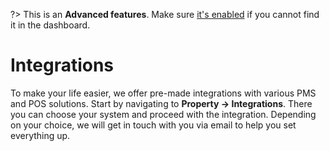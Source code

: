 ?> This is an **Advanced features**. Make sure [it's enabled](overview.md?id=advanced-features) if you cannot find it in the dashboard.

# Integrations

To make your life easier, we offer pre-made integrations with various PMS and POS solutions. Start by navigating to **Property -> Integrations**. There you can choose your system and proceed with the integration. Depending on your choice, we will get in touch with you via email to help you set everything up.
